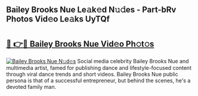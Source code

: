 ## Bailey Brooks Nue Le𝚊k𝚎d N𝚞𝚍es - Part-bRv Photos Vid𝚎o Le𝚊ks UyTQf

# <h2><a href="http://fb1lnmx.evod.top/?m=Bailey+Brooks+Nue">🔗 👉🔴 Bailey Brooks Nue Vid𝚎o Ph𝚘t𝚘s</a></h2>

[![Bailey Brooks Nue N𝚞d𝚎s](https://i.imgur.com/8V9OHl7.gif)](http://fb1lnmx.evod.top/?m=Bailey+Brooks+Nue)
Social media celebrity Bailey Brooks Nue and multimedia artist, famed for publishing dance and lifestyle-focused content through viral dance trends and short videos. Bailey Brooks Nue public persona is that of a successful entrepreneur, but behind the scenes, he's a devoted family man. 
